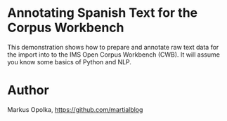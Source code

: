 # Annotating Spanish Text for the Corpus Workbench

This demonstration shows how to prepare and annotate raw text data for the import into to the IMS Open Corpus Workbench (CWB). It will assume you know some basics of Python and NLP.

# Author

Markus Opolka, https://github.com/martialblog
